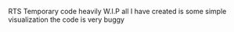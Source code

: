 RTS Temporary code heavily W.I.P all I have created is some simple visualization the code is very buggy
